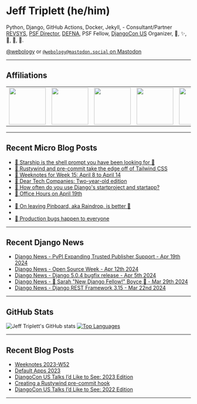 # Jeff Triplett (he/him)

Python, Django, GitHub Actions, Docker, Jekyll,  - Consultant/Partner [REVSYS][], [PSF Director][], [DEFNA][], PSF Fellow, [DjangoCon US][] Organizer, 🏀, ✨, 💪, 🏃, 🤖.

<a href="https://twitter.com/webology">@webology</a> or <a href="https://mastodon.social/@webology" rel="me">`@webology@mastodon.social` on Mastodon</a>

<hr>

## Affiliations

<table border="0">
<tr>
<td><a href="https://github.com/revsys/"><img src="https://avatars.githubusercontent.com/u/308096?s=200&v=4" width="100px"></a></td>
<td><a href="https://github.com/psf/"><img src="https://avatars.githubusercontent.com/u/50630501?s=200&v=4" width="100px"></a></td>
<td><a href="https://github.com/djangocon/"><img src="https://avatars.githubusercontent.com/u/2891658?s=400&&v=4" width="100px"></a></td>
<td><a href="https://github.com/defna/"><img src="https://avatars.githubusercontent.com/u/13454395?s=200&v=4" width="100px"></a></td>
<td><a href="https://github.com/djangopackages/"><img src="https://avatars.githubusercontent.com/u/27385825?s=200&v=4" width="100px"></a></td>
</tr>
</table>

<hr>

## Recent Micro Blog Posts

<!--START_SECTION:micro-posts-->
* [🚀 Starship is the shell prompt you have been looking for 🐚](https:&#x2F;&#x2F;micro.webology.dev&#x2F;2024&#x2F;04&#x2F;17&#x2F;starship-is-the.html)
* [🧰 Rustywind and pre-commit take the edge off of Tailwind CSS](https:&#x2F;&#x2F;micro.webology.dev&#x2F;2024&#x2F;04&#x2F;16&#x2F;rustywind-and-precommit.html)
* [📓 Weeknotes for Week 15: April 8 to April 14](https:&#x2F;&#x2F;micro.webology.dev&#x2F;2024&#x2F;04&#x2F;15&#x2F;weeknotes-for-week.html)
* [🧱 Dear Tech Companies: Two-year-old edition](https:&#x2F;&#x2F;micro.webology.dev&#x2F;2024&#x2F;04&#x2F;14&#x2F;dear-tech-companies.html)
* [🙋 How often do you use Django&#39;s startproject and startapp?](https:&#x2F;&#x2F;micro.webology.dev&#x2F;2024&#x2F;04&#x2F;13&#x2F;how-often-do.html)
* [📅 Office Hours on April 19th](https:&#x2F;&#x2F;micro.webology.dev&#x2F;2024&#x2F;04&#x2F;12&#x2F;office-hours-on.html)
* [](https:&#x2F;&#x2F;micro.webology.dev&#x2F;2024&#x2F;04&#x2F;11&#x2F;fallout-everybody-else.html)
* [📌 On leaving Pinboard, aka Raindrop, is better 🤷](https:&#x2F;&#x2F;micro.webology.dev&#x2F;2024&#x2F;04&#x2F;11&#x2F;on-leaving-pinboard.html)
* [](https:&#x2F;&#x2F;micro.webology.dev&#x2F;2024&#x2F;04&#x2F;10&#x2F;xmen-watching-the.html)
* [🐛 Production bugs happen to everyone](https:&#x2F;&#x2F;micro.webology.dev&#x2F;2024&#x2F;04&#x2F;10&#x2F;production-bugs-happen.html)
<!--END_SECTION:micro-posts-->

<hr>

## Recent Django News

<!--START_SECTION:news-->
* [Django News - PyPI Expanding Trusted Publisher Support - Apr 19th 2024](https:&#x2F;&#x2F;django-news.com&#x2F;issues&#x2F;228)
* [Django News - Open Source Week - Apr 12th 2024](https:&#x2F;&#x2F;django-news.com&#x2F;issues&#x2F;227)
* [Django News - Django 5.0.4 bugfix release - Apr 5th 2024](https:&#x2F;&#x2F;django-news.com&#x2F;issues&#x2F;226)
* [Django News - 🎉 Sarah &quot;New Django Fellow!&quot; Boyce 🎉 - Mar 29th 2024](https:&#x2F;&#x2F;django-news.com&#x2F;issues&#x2F;225)
* [Django News - Django REST Framework 3.15  - Mar 22nd 2024](https:&#x2F;&#x2F;django-news.com&#x2F;issues&#x2F;224)
<!--END_SECTION:news-->

<hr>

## GitHub Stats

![Jeff Triplett's GitHub stats](https://github-readme-stats.vercel.app/api?username=jefftriplett&show_icons=&private_count=true&theme=dracula)  [![Top Languages](https://github-readme-stats.vercel.app/api/top-langs/?username=jefftriplett&layout=compact&theme=dracula)]()

<hr>

## Recent Blog Posts

<!--START_SECTION:posts-->
* [Weeknotes 2023-W52](https:&#x2F;&#x2F;jefftriplett.com&#x2F;2023&#x2F;weeknotes-2023-w52&#x2F;)
* [Default Apps 2023](https:&#x2F;&#x2F;jefftriplett.com&#x2F;2023&#x2F;default-apps-2023&#x2F;)
* [DjangoCon US Talks I’d Like to See: 2023 Edition](https:&#x2F;&#x2F;jefftriplett.com&#x2F;2023&#x2F;djangocon-us-talks-i-d-like-to-see-2023-edition&#x2F;)
* [Creating a Rustywind pre-commit hook](https:&#x2F;&#x2F;jefftriplett.com&#x2F;2023&#x2F;rustywind-pre-commit-hook&#x2F;)
* [DjangoCon US Talks I’d Like to See: 2022 Edition](https:&#x2F;&#x2F;jefftriplett.com&#x2F;2022&#x2F;djangocon-us-talks-i-d-like-to-see-2022-edition&#x2F;)
<!--END_SECTION:posts-->

<hr>

[DEFNA]: https://www.defna.org/
[DjangoCon US]: http://djangocon.us/
[PSF Director]: https://www.python.org/psf/members/#board-of-directors
[REVSYS]: https://www.revsys.com/
